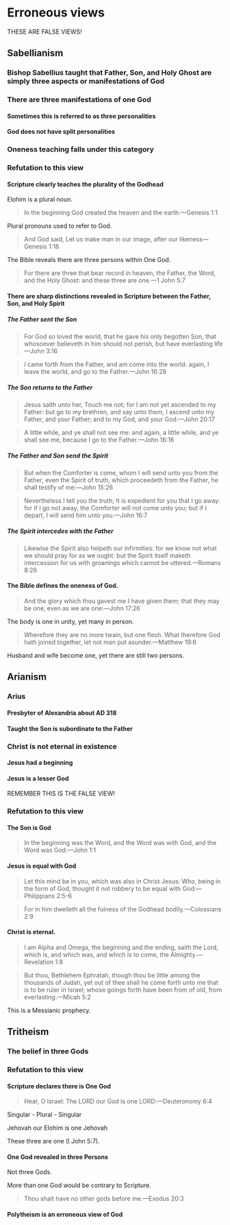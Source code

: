 # Erroneous views 

THESE ARE FALSE VIEWS!

## Sabellianism

### Bishop Sabellius taught that Father, Son, and Holy Ghost are simply three aspects or manifestations of God

### There are three manifestations of one God

#### Sometimes this is referred to as three personalities

#### God does not have split personalities

### Oneness teaching falls under this category

### Refutation to this view

#### Scripture clearly teaches the plurality of the Godhead

Elohim is a plural noun.

> In the beginning God created the heaven and the earth.&mdash;Genesis 1:1

Plural pronouns used to refer to God.

> And God said, Let us make man in our image, after our likeness&mdash;Genesis 1:18

The Bible reveals there are three persons within One God.

> For there are three that bear record in heaven, the Father, the Word, and the Holy Ghost: and these three are one.&mdash;1 John 5:7

#### There are sharp distinctions revealed in Scripture between the Father, Son, and Holy Spirit

##### The Father sent the Son

> For God so loved the world, that he gave his only begotten Son, that whosoever believeth in him should not perish, but have everlasting life&mdash;John 3:16

> I came forth from the Father, and am come into the world: again, I leave the world, and go to the Father.&mdash;John 16:28

##### The Son returns to the Father

> Jesus saith unto her, Touch me not; for I am not yet ascended to my Father: but go to my brethren, and say unto them, I ascend unto my Father, and your Father; and to my God, and your God.&mdash;John 20:17

> A little while, and ye shall not see me: and again, a little while, and ye shall see me, because I go to the Father.&mdash;John 16:16

##### The Father and Son send the Spirit

> But when the Comforter is come, whom I will send unto you from the Father, even the Spirit of truth, which proceedeth from the Father, he shall testify of me:&mdash;John 15:26

> Nevertheless I tell you the truth; It is expedient for you that I go away: for if I go not away, the Comforter will not come unto you; but if I depart, I will send him unto you.&mdash;John 16:7

##### The Spirit intercedes with the Father

> Likewise the Spirit also helpeth our infirmities: for we know not what we should pray for as we ought: but the Spirit itself maketh intercession for us with groanings which cannot be uttered.&mdash;Romans 8:26

#### The Bible defines the oneness of God.

> And the glory which thou gavest me I have given them; that they may be one, even as we are one:&mdash;John 17:26

The body is one in unity, yet many in person.

> Wherefore they are no more twain, but one flesh. What therefore God hath joined together, let not man put asunder.&mdash;Matthew 19:6

Husband and wife become one, yet there are still two persons.

## Arianism

### Arius

#### Presbyter of Alexandria about  AD 318

#### Taught the Son is subordinate to the Father

### Christ is not eternal in existence

#### Jesus had a beginning

#### Jesus is a lesser God 

REMEMBER THIS IS THE FALSE VIEW!

### Refutation to this view

#### The Son is God

> In the beginning was the Word, and the Word was with God, and the Word was God.&mdash;John 1:1

#### Jesus is equal with God

> Let this mind be in you, which was also in Christ Jesus: Who, being in the form of God, thought it not robbery to be equal with God:&mdash;Philippians 2:5-6

> For in him dwelleth all the fulness of the Godhead bodily.&mdash;Colossians 2:9

#### Christ is eternal.

> I am Alpha and Omega, the beginning and the ending, saith the Lord, which is, and which was, and which is to come, the Almighty.&mdash;Revelation 1:8

> But thou, Bethlehem Ephratah, though thou be little among the thousands of Judah, yet out of thee shall he come forth unto me that is to be ruler in Israel; whose goings forth have been from of old, from everlasting.&mdash;Micah 5:2

This is a Messianic prophecy.

## Tritheism

### The belief in three Gods

### Refutation to this view

#### Scripture declares there is One God

> Hear, O Israel: The LORD our God is one LORD:&mdash;Deuteronomy 6:4 

Singular - Plural - Singular

Jehovah our Elohim is one Jehovah

These three are one (I John 5:7).

#### One God revealed in three Persons

Not three Gods.

More than one God would be contrary to Scripture.

> Thou shalt have no other gods before me.&mdash;Exodus 20:3

#### Polytheism is an erroneous view of God